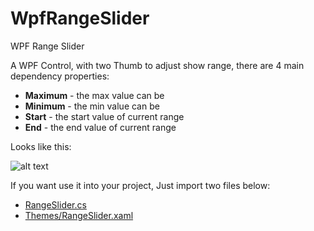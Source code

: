 # WpfRangeSlider
WPF Range Slider

A WPF Control, with two Thumb to adjust show range,
there are 4 main dependency properties:

* **Maximum** - the max value can be
* **Minimum** - the min value can be
* **Start** - the start value of current range
* **End** - the end value of current range

Looks like this:

![alt text](https://github.com/funwaywang/WpfRangeSlider/blob/master/screenshot.png)

If you want use it into your project, Just import two files below:
* [RangeSlider.cs](https://github.com/funwaywang/WpfRangeSlider/blob/master/RangeSlider/RangeSlider/RangeSlider.cs)
* [Themes/RangeSlider.xaml](https://github.com/funwaywang/WpfRangeSlider/blob/master/RangeSlider/RangeSlider/Themes/RangeSlider.xaml)
